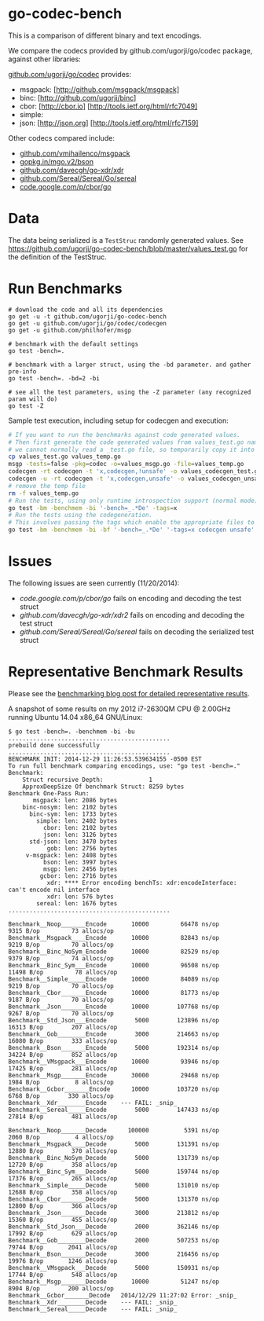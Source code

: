# go-codec-bench

This is a comparison of different binary and text encodings.

We compare the codecs provided by github.com/ugorji/go/codec package,
against other libraries:

[github.com/ugorji/go/codec](http://github.com/ugorji/go) provides:

  - msgpack: [http://github.com/msgpack/msgpack] 
  - binc:    [http://github.com/ugorji/binc]
  - cbor:    [http://cbor.io] [http://tools.ietf.org/html/rfc7049]
  - simple: 
  - json:    [http://json.org] [http://tools.ietf.org/html/rfc7159] 

Other codecs compared include:

  - [github.com/vmihailenco/msgpack](http://github.com/vmihailenco/msgpack)
  - [gopkg.in/mgo.v2/bson](http://gopkg.in/mgo.v2/bson)
  - [github.com/davecgh/go-xdr/xdr](http://github.com/davecgh/go-xdr/xdr)
  - [github.com/Sereal/Sereal/Go/sereal](http://github.com/Sereal/Sereal/Go/sereal)
  - [code.google.com/p/cbor/go](http://code.google.com/p/cbor/go)
  
# Data

The data being serialized is a `TestStruc` randomly generated values.
See https://github.com/ugorji/go-codec-bench/blob/master/values_test.go for the
definition of the TestStruc.

# Run Benchmarks

```
# download the code and all its dependencies 
go get -u -t github.com/ugorji/go-codec-bench
go get -u github.com/ugorji/go/codec/codecgen
go get -u github.com/philhofer/msgp

# benchmark with the default settings 
go test -bench=.

# benchmark with a larger struct, using the -bd parameter. and gather pre-info
go test -bench=. -bd=2 -bi

# see all the test parameters, using the -Z parameter (any recognized param will do)
go test -Z
```

Sample test execution, including setup for codecgen and execution:

```sh
# If you want to run the benchmarks against code generated values.
# Then first generate the code generated values from values_test.go named typed.
# we cannot normally read a _test.go file, so temporarily copy it into a readable file.
cp values_test.go values_temp.go
msgp -tests=false -pkg=codec -o=values_msgp.go -file=values_temp.go
codecgen -rt codecgen -t 'x,codecgen,!unsafe' -o values_codecgen_test.go values_temp.go
codecgen -u -rt codecgen -t 'x,codecgen,unsafe' -o values_codecgen_unsafe_test.go values_temp.go
# remove the temp file
rm -f values_temp.go
# Run the tests, using only runtime introspection support (normal mode)
go test -bm -benchmem -bi '-bench=_.*De' -tags=x
# Run the tests using the codegeneration.
# This involves passing the tags which enable the appropriate files to be run.
go test -bm -benchmem -bi -bf '-bench=_.*De' '-tags=x codecgen unsafe'
```

# Issues

The following issues are seen currently (11/20/2014):

- _code.google.com/p/cbor/go_ fails on encoding and decoding the test struct
- _github.com/davecgh/go-xdr/xdr2_ fails on encoding and decoding the test struct
- _github.com/Sereal/Sereal/Go/sereal_ fails on decoding the serialized test struct

# Representative Benchmark Results

Please see the [benchmarking blog post for detailed representative results](http://ugorji.net/blog/benchmarking-serialization-in-go).

A snapshot of some results on my 2012 i7-2630QM CPU @ 2.00GHz running Ubuntu 14.04 x86_64 GNU/Linux:

```
$ go test -bench=. -benchmem -bi -bu
..............................................
prebuild done successfully
..............................................
BENCHMARK INIT: 2014-12-29 11:26:53.539634155 -0500 EST
To run full benchmark comparing encodings, use: "go test -bench=."
Benchmark: 
	Struct recursive Depth:             1
	ApproxDeepSize Of benchmark Struct: 8259 bytes
Benchmark One-Pass Run:
	   msgpack: len: 2086 bytes
	binc-nosym: len: 2102 bytes
	  binc-sym: len: 1733 bytes
	    simple: len: 2402 bytes
	      cbor: len: 2102 bytes
	      json: len: 3126 bytes
	  std-json: len: 3470 bytes
	       gob: len: 2756 bytes
	 v-msgpack: len: 2408 bytes
	      bson: len: 3997 bytes
	      msgp: len: 2456 bytes
	     gcbor: len: 2716 bytes
	       xdr: **** Error encoding benchTs: xdr:encodeInterface: can't encode nil interface
	       xdr: len: 576 bytes
	    sereal: len: 1676 bytes
..............................................

Benchmark__Noop_______Encode	   10000	     66478 ns/op	    9315 B/op	      73 allocs/op
Benchmark__Msgpack____Encode	   10000	     82843 ns/op	    9219 B/op	      70 allocs/op
Benchmark__Binc_NoSym_Encode	   10000	     82529 ns/op	    9379 B/op	      74 allocs/op
Benchmark__Binc_Sym___Encode	   10000	     96508 ns/op	   11498 B/op	      78 allocs/op
Benchmark__Simple_____Encode	   10000	     84089 ns/op	    9219 B/op	      70 allocs/op
Benchmark__Cbor_______Encode	   10000	     81773 ns/op	    9187 B/op	      70 allocs/op
Benchmark__Json_______Encode	   10000	    107768 ns/op	    9267 B/op	      70 allocs/op
Benchmark__Std_Json___Encode	    5000	    123896 ns/op	   16313 B/op	     207 allocs/op
Benchmark__Gob________Encode	    3000	    214663 ns/op	   16080 B/op	     333 allocs/op
Benchmark__Bson_______Encode	    5000	    192314 ns/op	   34224 B/op	     852 allocs/op
Benchmark__VMsgpack___Encode	   10000	     93946 ns/op	   17425 B/op	     281 allocs/op
Benchmark__Msgp_______Encode	   30000	     29468 ns/op	    1984 B/op	       8 allocs/op
Benchmark__Gcbor_______Encode	   10000	    103720 ns/op	    6768 B/op	     330 allocs/op
Benchmark__Xdr________Encode	--- FAIL: _snip_
Benchmark__Sereal_____Encode	    5000	    147433 ns/op	   27814 B/op	     481 allocs/op

Benchmark__Noop_______Decode	  100000	      5391 ns/op	    2060 B/op	       4 allocs/op
Benchmark__Msgpack____Decode	    5000	    131391 ns/op	   12880 B/op	     370 allocs/op
Benchmark__Binc_NoSym_Decode	    5000	    131739 ns/op	   12720 B/op	     358 allocs/op
Benchmark__Binc_Sym___Decode	    5000	    159744 ns/op	   17376 B/op	     265 allocs/op
Benchmark__Simple_____Decode	    5000	    131010 ns/op	   12688 B/op	     358 allocs/op
Benchmark__Cbor_______Decode	    5000	    131370 ns/op	   12800 B/op	     366 allocs/op
Benchmark__Json_______Decode	    3000	    213812 ns/op	   15360 B/op	     455 allocs/op
Benchmark__Std_Json___Decode	    2000	    362146 ns/op	   17992 B/op	     629 allocs/op
Benchmark__Gob________Decode	    2000	    507253 ns/op	   79744 B/op	    2041 allocs/op
Benchmark__Bson_______Decode	    3000	    216456 ns/op	   19976 B/op	    1246 allocs/op
Benchmark__VMsgpack___Decode	    5000	    150931 ns/op	   17744 B/op	     548 allocs/op
Benchmark__Msgp_______Decode	   10000	     51247 ns/op	    8904 B/op	     200 allocs/op
Benchmark__Gcbor_______Decode	2014/12/29 11:27:02 Error: _snip_
Benchmark__Xdr________Decode	--- FAIL: _snip_
Benchmark__Sereal_____Decode	--- FAIL: _snip_

```
